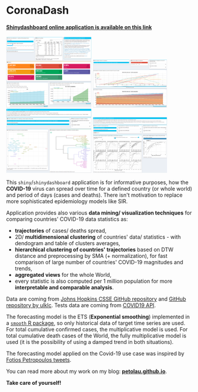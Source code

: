 
# CoronaDash


#### [**Shinydashboard online application is available on this link**](https://petolau.shinyapps.io/coronadash/)


<p float="left">
  <img src="www/readme_screens/screen_forec_tab.png" width="230" />
  <img src="www/readme_screens/screen_trajectories_tab.png" width="200" /> 
  <img src="www/readme_screens/screen_clust_tab.png" width="230" />
  <img src="www/readme_screens/screen_clust_trajectory_tab.png" width="200" />
</p>

This `shiny`/`shinydashboard` application is for informative purposes, how the **COVID-19** virus can spread over time for a defined country (or whole world) and period of days (cases and deaths).
There isn't motivation to replace more sophisticated epidemiology models like SIR.

Application provides also various **data mining/ visualization techniques** for comparing countries' COVID-19 data statistics as:

 * **trajectories** of cases/ deaths spread,
 * 2D/ **multidimensional clustering** of countries' data/ statistics - with dendogram and table of clusters averages,
 * **hierarchical clustering of countries' trajectories** based on DTW distance and preprocessing by SMA (+ normalization), for fast comparison of large number of countries' COVID-19 magnitudes and trends,
 * **aggregated views** for the whole World,
 * every statistic is also computed per 1 million population for more **interpretable and comparable analysis**.

Data are coming from [Johns Hopkins CSSE GitHub repository](https://github.com/CSSEGISandData/COVID-19/tree/master/csse_covid_19_data/csse_covid_19_time_series) and [GitHub repository by ulklc](https://github.com/ulklc/covid19-timeseries). Tests data are coming from [COVID19 API](https://github.com/ChrisMichaelPerezSantiago/covid19).

The forecasting model is the ETS (**Exponential smoothing**) implemented in a [`smooth` R package](https://cran.r-project.org/package=smooth), so only historical data of target time series are used.
For total cumulative confirmed cases, the multiplicative model is used.
For total cumulative death cases of the World, the fully multiplicative model is used
(it is the possibility of using a damped trend in both situations).

The forecasting model applied on the Covid-19 use case was inspired by [Fotios Petropoulos tweets](https://twitter.com/fotpetr).

You can read more about my work on my blog: [**petolau.github.io**](https://petolau.github.io).

**Take care of yourself!**
